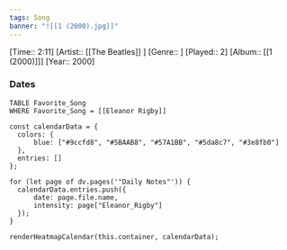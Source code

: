 ```yaml
---
tags: Song  
banner: "![[1 (2000).jpg]]"
---
```

[Time:: 2:11]
[Artist:: [[The Beatles]] ]
[Genre:: ]
[Played:: 2]
[Album:: [[1 (2000)]]]
[Year:: 2000]
### Dates
````dataview
TABLE Favorite_Song
WHERE Favorite_Song = [[Eleanor Rigby]]
````
  ```dataviewjs
const calendarData = { 
	colors: { 
		blue: ["#9ccfd8", "#5BAAB8", "#57A1BB", "#5da8c7", "#3e8fb0"] 
	}, 
	entries: [] 
}; 

for (let page of dv.pages('"Daily Notes"')) { 
	calendarData.entries.push({ 
		date: page.file.name, 
		intensity: page["Eleanor_Rigby"]
	}); 
} 

renderHeatmapCalendar(this.container, calendarData);
```
